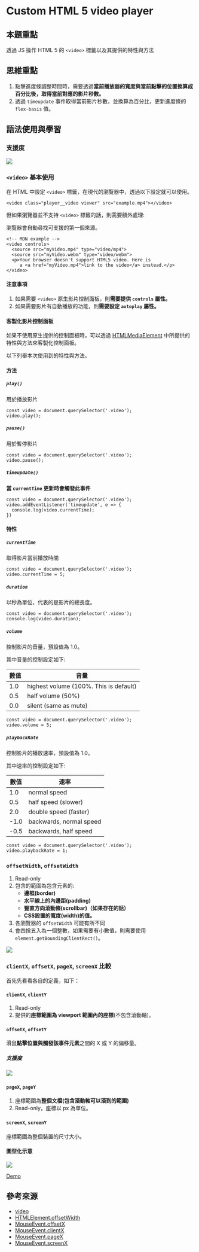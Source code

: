 
# Custom HTML 5 video player

## 本題重點

透過 JS 操作 HTML 5 的 `<video>` 標籤以及其提供的特性與方法

## 思維重點

1. 點擊進度條調整時間時，需要透過**當前播放器的寬度與當前點擊的位置換算成百分比後，取得當前對應的影片秒數。**
  2. 透過 `timeupdate` 事件取得當前影片秒數，並換算為百分比，更新進度條的 `flex-basis` 值。

## 語法使用與學習

### 支援度

![](https://i.imgur.com/Hd7B8No.png)

### `<video>` 基本使用

在 HTML 中設定 `<video>` 標籤，在現代的瀏覽器中，透過以下設定就可以使用。

```htmlmixed=
<video class="player__video viewer" src="example.mp4"></video>
```

但如果瀏覽器並不支持 `<video>` 標籤的話，則需要額外處理:

瀏覽器會自動尋找可支援的第一個來源。

```htmlmixed=
<!-- MDN example -->
<video controls>
  <source src="myVideo.mp4" type="video/mp4">
  <source src="myVideo.webm" type="video/webm">
  <p>Your browser doesn't support HTML5 video. Here is
     a <a href="myVideo.mp4">link to the video</a> instead.</p>
</video>
```

#### 注意事項

1. 如果需要 `<video>` 原生影片控制面板，則**需要提供 `controls` 屬性。**
2. 如果需要影片有自動播放的功能，則**需要設定 `autoplay` 屬性。**

#### 客製化影片控制面板

如果不使用原生提供的控制面板時，可以透過 [HTMLMediaElement](https://developer.mozilla.org/zh-CN/docs/Web/API/HTMLMediaElement) 中所提供的特性與方法來客製化控制面板。

以下列舉本次使用到的特性與方法。

#### 方法

##### `play()`

用於播放影片

```javascript=
const video = document.querySelector('.video');
video.play();
```

##### `pause()`

用於暫停影片

```javascript=
const video = document.querySelector('.video');
video.pause();
```

##### `timeupdate()`

**當 `currentTime` 更新時會觸發此事件**


```javascript=
const video = document.querySelector('.video');
video.addEventListener('timeupdate', e => {
  console.log(video.currentTime);
})
```

#### 特性

##### `currentTime`

取得影片當前播放時間

```javascript=
const video = document.querySelector('.video');
video.currentTime = 5;
```

##### `duration`

以秒為單位，代表的是影片的總長度。

```javascript=
const video = document.querySelector('.video');
console.log(video.duration);
```

##### `volume`

控制影片的音量，預設值為 1.0。

其中音量的控制設定如下:

|數值|音量|
|-|-|
|1.0|highest volume (100%. This is default)|
|0.5|half volume (50%)|
|0.0|silent (same as mute)|


```javascript=
const video = document.querySelector('.video');
video.volume = 5;
```

##### `playbackRate`

控制影片的播放速率，預設值為 1.0。

其中速率的控制設定如下:

|數值|速率|
|-|-|
|1.0|normal speed|
|0.5|half speed (slower)|
|2.0|double speed (faster)|
|-1.0|backwards, normal speed|
|-0.5|backwards, half speed|


```javascript=
const video = document.querySelector('.video');
video.playbackRate = 1;
```

### `offsetWidth`, `offsetWidth`

1. Read-only
2. 包含的範圍為包含元素的:
    - **邊框(border)**
    - **水平線上的內邊距(padding)**
    - **豎直方向滾動條(scrollbar)（如果存在的話）**
    - **CSS設置的寬度(width)的值。**
4. 各瀏覽器的 `offsetWidth` 可能有所不同
5. 會四捨五入為一個整數，如果需要有小數值，則需要使用 `element.getBoundingClientRect()`。

![](https://i.imgur.com/ocvaNGg.png)

### `clientX`, `offsetX`, `pageX`, `screenX` 比較

首先先看看各自的定義，如下：

#### `clientX`, `clientY`

1. Read-only
2. 提供的**座標範圍為 viewport 範圍內的座標**(不包含滾動軸)。


#### `offsetX`, `offsetY`

滑鼠**點擊位置與觸發該事件元素**之間的 X 或 Y 的偏移量。

##### 支援度

![](https://i.imgur.com/po2IOK0.png)

#### `pageX`, `pageY`

1. 座標範圍為**整個文檔(包含滾動軸可以滾到的範圍)**
2. Read-only，座標以 px 為單位。

#### `screenX`, `screenY`

座標範圍為整個裝置的尺寸大小。


#### 圖型化示意

![](https://i.imgur.com/2xKgcyo.png)


[Demo](https://codepen.io/kids5346/pen/poJVXXL)


## 參考來源

- [video](https://developer.mozilla.org/zh-CN/docs/Web/HTML/Element/video)
- [HTMLElement.offsetWidth](https://developer.mozilla.org/zh-CN/docs/Web/API/HTMLElement/offsetWidth)
- [MouseEvent.offsetX](https://developer.mozilla.org/zh-CN/docs/Web/API/MouseEvent/offsetX)
- [MouseEvent.clientX](https://developer.mozilla.org/zh-CN/docs/Web/API/MouseEvent/clientX)
- [MouseEvent.pageX](https://developer.mozilla.org/zh-CN/docs/Web/API/MouseEvent/pageX)
- [MouseEvent.screenX](https://developer.mozilla.org/zh-CN/docs/Web/API/MouseEvent/screenX)